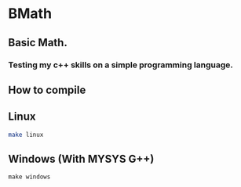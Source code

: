 # BMath
## Basic Math.

### Testing my c++ skills on a simple programming language.

## How to compile

## Linux

```sh
make linux
```

## Windows (With MYSYS G++)

```cmd
make windows
```
